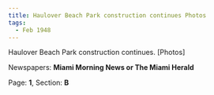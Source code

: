 ```yaml
---  
title: Haulover Beach Park construction continues Photos  
tags:  
  - Feb 1948  
---  
```

  
Haulover Beach Park construction continues. [Photos]  
  
Newspapers: **Miami Morning News or The Miami Herald**  
  
Page: **1**, Section: **B** 
